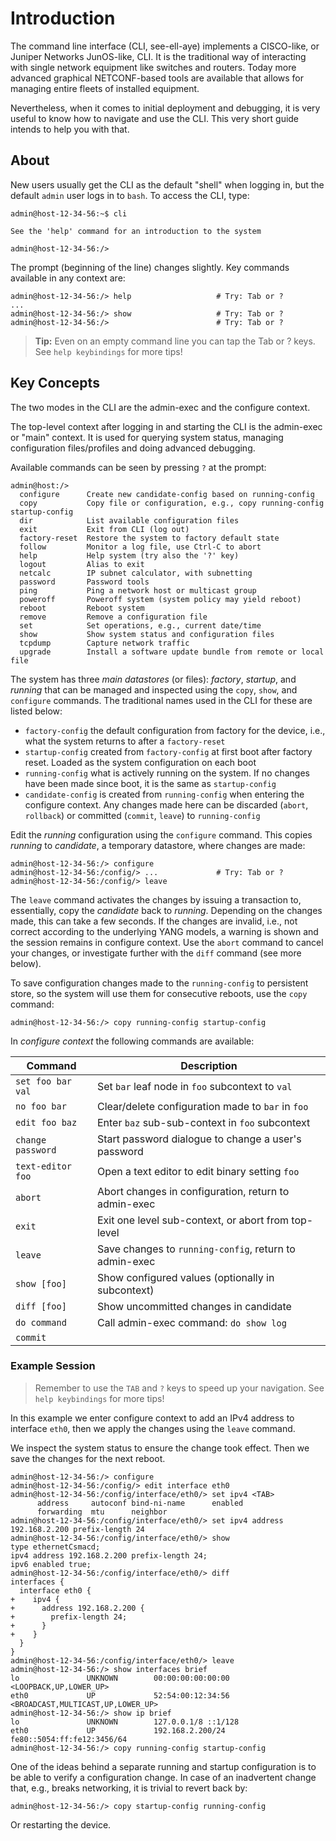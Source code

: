 # Introduction

The command line interface (CLI, see-ell-aye) implements a CISCO-like,
or Juniper Networks JunOS-like, CLI.  It is the traditional way of
interacting with single network equipment like switches and routers.
Today more advanced graphical NETCONF-based tools are available that
allows for managing entire fleets of installed equipment.

Nevertheless, when it comes to initial deployment and debugging, it
is very useful to know how to navigate and use the CLI.  This very
short guide intends to help you with that.


## About

New users usually get the CLI as the default "shell" when logging in,
but the default `admin` user logs in to `bash`.  To access the CLI,
type:

```
admin@host-12-34-56:~$ cli

See the 'help' command for an introduction to the system

admin@host-12-34-56:/>
```

The prompt (beginning of the line) changes slightly.  Key commands
available in any context are:

```
admin@host-12-34-56:/> help                   # Try: Tab or ?
...
admin@host-12-34-56:/> show                   # Try: Tab or ?
admin@host-12-34-56:/>                        # Try: Tab or ?
```

> **Tip:** Even on an empty command line you can tap the Tab or ? keys.
> See `help keybindings` for more tips!


## Key Concepts

The two modes in the CLI are the admin-exec and the configure context.

The top-level context after logging in and starting the CLI is the
admin-exec or "main" context.  It is used for querying system status,
managing configuration files/profiles and doing advanced debugging.

Available commands can be seen by pressing `?` at the prompt:

```
admin@host:/>
  configure      Create new candidate-config based on running-config
  copy           Copy file or configuration, e.g., copy running-config startup-config
  dir            List available configuration files
  exit           Exit from CLI (log out)
  factory-reset  Restore the system to factory default state
  follow         Monitor a log file, use Ctrl-C to abort
  help           Help system (try also the '?' key)
  logout         Alias to exit
  netcalc        IP subnet calculator, with subnetting
  password       Password tools
  ping           Ping a network host or multicast group
  poweroff       Poweroff system (system policy may yield reboot)
  reboot         Reboot system
  remove         Remove a configuration file
  set            Set operations, e.g., current date/time
  show           Show system status and configuration files
  tcpdump        Capture network traffic
  upgrade        Install a software update bundle from remote or local file
```

The system has three *main datastores* (or files): *factory*, *startup*,
and *running* that can be managed and inspected using the `copy`,
`show`, and `configure` commands.  The traditional names used in the CLI
for these are listed below:

 - `factory-config` the default configuration from factory for the
   device, i.e., what the system returns to after a `factory-reset`
 - `startup-config` created from `factory-config` at first boot after
   factory reset.  Loaded as the system configuration on each boot
 - `running-config` what is actively running on the system.  If no
   changes have been made since boot, it is the same as `startup-config`
 - `candidate-config` is created from `running-config` when entering the
   configure context.  Any changes made here can be discarded (`abort`,
   `rollback`) or committed (`commit`, `leave`) to `running-config`

Edit the *running* configuration using the `configure` command.  This
copies *running* to *candidate*, a temporary datastore, where changes
are made:

```
admin@host-12-34-56:/> configure
admin@host-12-34-56:/config/> ...             # Try: Tab or ?
admin@host-12-34-56:/config/> leave
```

The `leave` command activates the changes by issuing a transaction to,
essentially, copy the *candidate* back to *running*.  Depending on the
changes made, this can take a few seconds.  If the changes are invalid,
i.e., not correct according to the underlying YANG models, a warning is
shown and the session remains in configure context.  Use the `abort`
command to cancel your changes, or investigate further with the `diff`
command (see more below).

To save configuration changes made to the `running-config` to persistent
store, so the system will use them for consecutive reboots, use the
`copy` command:

```
admin@host-12-34-56:/> copy running-config startup-config
```

In *configure context* the following commands are available:

| **Command**       | **Description**                                        |
|-------------------|--------------------------------------------------------|
| `set foo bar val` | Set `bar` leaf node in `foo` subcontext to `val`       |
| `no foo bar`      | Clear/delete configuration made to `bar` in `foo`      |
| `edit foo baz`    | Enter `baz` sub-sub-context in `foo` subcontext        |
| `change password` | Start password dialogue to change a user's password    |
| `text-editor foo` | Open a text editor to edit binary setting `foo`        |
| `abort`           | Abort changes in configuration, return to admin-exec   |
| `exit`            | Exit one level sub-context, or abort from top-level    |
| `leave`           | Save changes to `running-config`, return to admin-exec |
| `show [foo]`      | Show configured values (optionally in subcontext)      |
| `diff [foo]`      | Show uncommitted changes in candidate                  |
| `do command`      | Call admin-exec command: `do show log`                 |
| `commit`          |                                                        |

### Example Session

> Remember to use the `TAB` and `?` keys to speed up your navigation.
> See `help keybindings` for more tips!

In this example we enter configure context to add an IPv4 address to
interface `eth0`, then we apply the changes using the `leave` command.

We inspect the system status to ensure the change took effect.  Then we
save the changes for the next reboot.

```
admin@host-12-34-56:/> configure
admin@host-12-34-56:/config/> edit interface eth0
admin@host-12-34-56:/config/interface/eth0/> set ipv4 <TAB>
      address     autoconf bind-ni-name      enabled
	  forwarding  mtu      neighbor
admin@host-12-34-56:/config/interface/eth0/> set ipv4 address 192.168.2.200 prefix-length 24
admin@host-12-34-56:/config/interface/eth0/> show
type ethernetCsmacd;
ipv4 address 192.168.2.200 prefix-length 24;
ipv6 enabled true;
admin@host-12-34-56:/config/interface/eth0/> diff
interfaces {
  interface eth0 {
+    ipv4 {
+      address 192.168.2.200 {
+        prefix-length 24;
+      }
+    }
  }
}
admin@host-12-34-56:/config/interface/eth0/> leave
admin@host-12-34-56:/> show interfaces brief
lo               UNKNOWN        00:00:00:00:00:00 <LOOPBACK,UP,LOWER_UP>
eth0             UP             52:54:00:12:34:56 <BROADCAST,MULTICAST,UP,LOWER_UP>
admin@host-12-34-56:/> show ip brief
lo               UNKNOWN        127.0.0.1/8 ::1/128
eth0             UP             192.168.2.200/24 fe80::5054:ff:fe12:3456/64
admin@host-12-34-56:/> copy running-config startup-config
```

One of the ideas behind a separate running and startup configuration is
to be able to verify a configuration change.  In case of an inadvertent
change that, e.g., breaks networking, it is trivial to revert back by:

```
admin@host-12-34-56:/> copy startup-config running-config
```

Or restarting the device.

